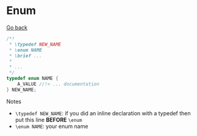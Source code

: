 # Enum

[Go back](../c.md)

```c
/*!
 * \typedef NEW_NAME
 * \enum NAME
 * \brief ...
 *
 * ...
 */
typedef enum NAME {
    A_VALUE //!< ... documentation
} NEW_NAME;
```

Notes

* ``\typedef NEW_NAME``: if you did an inline
  declaration with a typedef then put this
  line **BEFORE** ``\enum``
* ``\enum NAME``: your enum name
